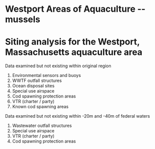 # Westport Areas of Aquaculture -- mussels
# Siting analysis for the Westport, Massachusetts aquaculture area

Data examined but not existing within original region
1. Environmental sensors and buoys
2. WWTF outfall structures
3. Ocean disposal sites
4. Special use airspace
5. Cod spawning protection areas
6. VTR (charter / party)
7. Known cod spawning areas

Data examined but not existing within -20m and -40m of federal waters
1. Wastewater outfall structures
2. Special use airspace
3. VTR (charter / party)
4. Cod spawning protection areas
